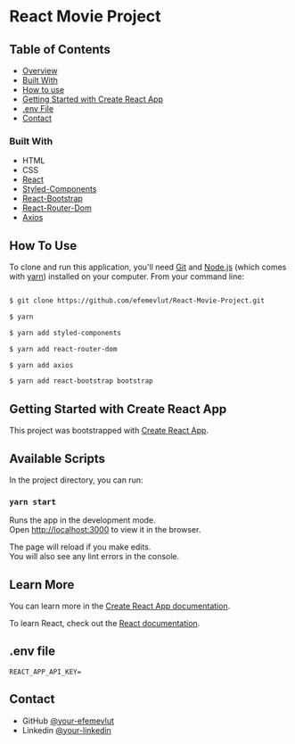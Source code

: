 # React Movie Project

## Table of Contents

- [Overview](https://efemevlut.github.io/React-Movie-Project/)
- [Built With](#built-with)
- [How to use](#how-to-use)
- [Getting Started with Create React App](#getting-started-with-create-react-app)
- [.env File](#.env-file)
- [Contact](#contact)

### Built With

- HTML
- CSS
- [React](https://reactjs.org/)
- [Styled-Components](https://styled-components.com/)
- [React-Bootstrap](https://react-bootstrap.github.io/)
- [React-Router-Dom](https://reactrouter.com/web/guides/quick-start)
- [Axios](https://github.com/axios/axios)

## How To Use

To clone and run this application, you'll need [Git](https://git-scm.com) and [Node.js](https://nodejs.org/en/download/) (which comes with [yarn](https://yarnpkg.com/)) installed on your computer. From your command line:

```bash

$ git clone https://github.com/efemevlut/React-Movie-Project.git

$ yarn

$ yarn add styled-components

$ yarn add react-router-dom

$ yarn add axios

$ yarn add react-bootstrap bootstrap

```
## Getting Started with Create React App

This project was bootstrapped with [Create React App](https://github.com/facebook/create-react-app).

## Available Scripts

In the project directory, you can run:

### `yarn start`

Runs the app in the development mode.\
Open [http://localhost:3000](http://localhost:3000) to view it in the browser.

The page will reload if you make edits.\
You will also see any lint errors in the console.

## Learn More

You can learn more in the [Create React App documentation](https://facebook.github.io/create-react-app/docs/getting-started).

To learn React, check out the [React documentation](https://reactjs.org/).

## .env file

```
REACT_APP_API_KEY=

```
## Contact

- GitHub [@your-efemevlut](https://github.com/efemevlut)
- Linkedin [@your-linkedin](https://www.linkedin.com/in/mevl%C3%BCt-efe-5465221b8/)